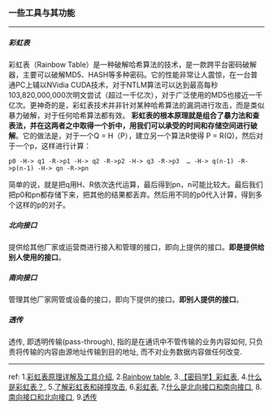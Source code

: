 ###  一些工具与其功能

***

##### 彩虹表
彩虹表（Rainbow Table）是一种破解哈希算法的技术，是一款跨平台密码破解器，主要可以破解MD5、HASH等多种密码。它的性能非常让人震惊，在一台普通PC上辅以NVidia CUDA技术，对于NTLM算法可以达到最高每秒103,820,000,000次明文尝试（超过一千亿次），对于广泛使用的MD5也接近一千亿次。更神奇的是，彩虹表技术并非针对某种哈希算法的漏洞进行攻击，而是类似暴力破解，对于任何哈希算法都有效。
**彩虹表的根本原理就是组合了暴力法和查表法，并在这两者之中取得一个折中，用我们可以承受的时间和存储空间进行破解**。它的做法是，对于一个Q = H（P），建立另一个算法R使得 P = R(Q)，然后对于一个p，这样进行计算：

```shell
p0 -H-> q1 -R->p1 -H-> q2 -R->p2 -H-> q3 -R->p3  … -H-> q(n-1) -R->p(n-1) -H-> qn -R->pn
```
简单的说，就是把q用H、R依次迭代运算，最后得到pn，n可能比较大。最后我们把p0和pn都存储下来，把其他的结果都丢弃。然后用不同的p0代入计算，得到多个这样的p的对子。



##### 北向接口
提供给其他厂家或运营商进行接入和管理的接口，即向上提供的接口。**即是提供给别人使用的接口**。



##### 南向接口
管理其他厂家网管或设备的接口，即向下提供的接口。**即别人提供的接口**。



##### 透传
透传, 即透明传输(pass-through), 指的是在通讯中不管传输的业务内容如何, 只负责将传输的内容由源地址传输到目的地址, 而不对业务数据内容做任何改变.

***
ref:
1.[彩虹表原理详解及工具介绍](https://blog.csdn.net/gscaiyucheng/article/details/17113073),   2.[Rainbow table](https://en.wikipedia.org/wiki/Rainbow_table),   3.[【密码学】彩虹表](https://blog.csdn.net/davidhuang2017/article/details/80285366),    4.[什么是彩虹表？](https://blog.csdn.net/nie19940803/article/details/76641498),   5.[了解彩虹表和碰撞攻击](https://blog.csdn.net/qq_34049853/article/details/79795314),   6.[彩虹表](https://baike.baidu.com/item/%E5%BD%A9%E8%99%B9%E8%A1%A8/689313?fr),   7.[什么是北向接口和南向接口](https://zhidao.baidu.com/question/1578796004474500860.html?qbl=relate_question_0&word=%C4%CF%CF%F2%BD%D3%BF%DA%BA%CD%B1%B1%CF%F2%BD%D3%BF%DA%B5%C4%C7%F8%B1%F0),   8.[南向接口和北向接口](https://blog.csdn.net/nyemutou/article/details/49098039),   9.[透传](https://baike.baidu.com/item/%E9%80%8F%E4%BC%A0/5630676?fr=aladdin)